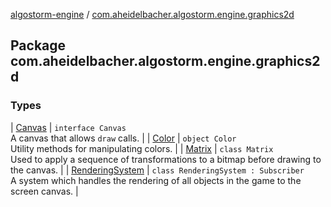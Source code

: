 [algostorm-engine](../index.md) / [com.aheidelbacher.algostorm.engine.graphics2d](.)

## Package com.aheidelbacher.algostorm.engine.graphics2d

### Types

| [Canvas](-canvas/index.md) | `interface Canvas`<br>A canvas that allows `draw` calls. |
| [Color](-color/index.md) | `object Color`<br>Utility methods for manipulating colors. |
| [Matrix](-matrix/index.md) | `class Matrix`<br>Used to apply a sequence of transformations to a bitmap before drawing to the
canvas. |
| [RenderingSystem](-rendering-system/index.md) | `class RenderingSystem : Subscriber`<br>A system which handles the rendering of all objects in the game to the screen
canvas. |

